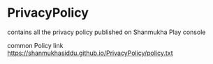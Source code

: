 # PrivacyPolicy
contains all the privacy policy published on Shanmukha Play console


common Policy link
https://shanmukhasiddu.github.io/PrivacyPolicy/policy.txt
